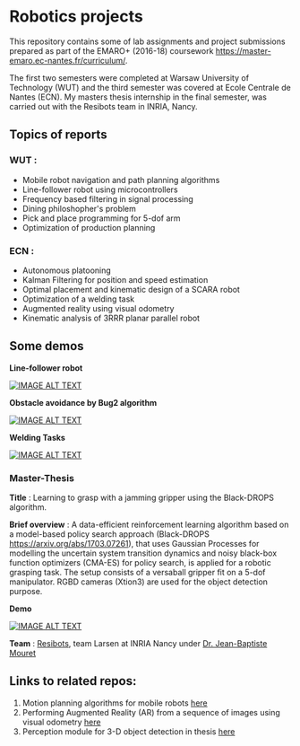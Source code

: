 # Robotics projects
This repository contains some of lab assignments and project submissions prepared as part of the EMARO+ (2016-18) coursework https://master-emaro.ec-nantes.fr/curriculum/. 

The first two semesters were completed at Warsaw University of Technology (WUT) and the third semester was covered at Ecole Centrale de Nantes (ECN). My masters thesis internship in the final semester, was carried out with the Resibots team in INRIA, Nancy.

## Topics of reports 

### WUT :
- Mobile robot navigation and path planning algorithms
- Line-follower robot using microcontrollers
- Frequency based filtering in signal processing
- Dining philoshopher's problem
- Pick and place programming for 5-dof arm
- Optimization of production planning

### ECN :
- Autonomous platooning
- Kalman Filtering for position and speed estimation
- Optimal placement and kinematic design of a SCARA robot
- Optimization of a welding task
- Augmented reality using visual odometry
- Kinematic analysis of 3RRR planar parallel robot

## Some demos

**Line-follower robot**

[![IMAGE ALT TEXT](http://img.youtube.com/vi/k6WwN-0XTeE/0.jpg)](http://www.youtube.com/watch?v=k6WwN-0XTeE "Video Title")


**Obstacle avoidance by Bug2 algorithm**

[![IMAGE ALT TEXT](http://img.youtube.com/vi/0qlQZZPEeEU/0.jpg)](http://www.youtube.com/watch?v=0qlQZZPEeEU "Video Title")


**Welding Tasks**

[![IMAGE ALT TEXT](http://img.youtube.com/vi/QM8XxKoXPEM/0.jpg)](http://www.youtube.com/watch?v=QM8XxKoXPEM "Video Title")


### Master-Thesis
**Title** : Learning to grasp with a jamming gripper using the Black-DROPS algorithm. 

**Brief overview** : A data-efficient reinforcement learning algorithm based on a model-based policy search approach (Black-DROPS https://arxiv.org/abs/1703.07261), that uses Gaussian Processes for modelling the uncertain system transition dynamics and noisy black-box function optimizers (CMA-ES) for policy search, is applied for a robotic grasping task. The setup consists of a versaball gripper fit on a 5-dof manipulator. RGBD cameras (Xtion3) are used for the object detection purpose. 

**Demo** 

[![IMAGE ALT TEXT](http://img.youtube.com/vi/KZ6n8bIwbLE/0.jpg)](http://www.youtube.com/watch?v=KZ6n8bIwbLE "Video Title")

**Team** : [Resibots](https://www.resibots.eu/index.html), team Larsen at INRIA Nancy under [Dr. Jean-Baptiste Mouret](https://members.loria.fr/JBMouret/index.html) 

## Links to related repos: 
1. Motion planning algorithms for mobile robots [here](https://github.com/d-misra/Mobile-robotics-navigation-algorithms)
2. Performing Augmented Reality (AR) from a sequence of images using visual odometry [here](https://github.com/d-misra/Homography-Based-Visual-Odometry)
3. Perception module for 3-D object detection in thesis [here](https://github.com/d-misra/Object-Detection-Using-RGBD-Cameras)



